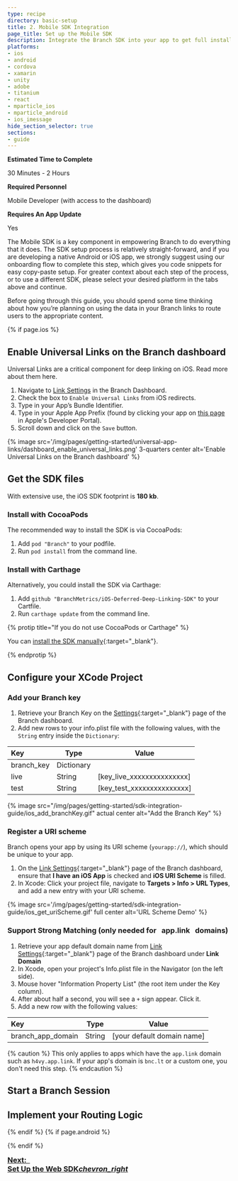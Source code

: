 ```yaml
---
type: recipe
directory: basic-setup
title: 2. Mobile SDK Integration
page_title: Set up the Mobile SDK
description: Integrate the Branch SDK into your app to get full install attribution.
platforms:
- ios
- android
- cordova
- xamarin
- unity
- adobe
- titanium
- react
- mparticle_ios
- mparticle_android
- ios_imessage
hide_section_selector: true
sections:
- guide
---
```

**Estimated Time to Complete**

30 Minutes - 2 Hours

**Required Personnel**

Mobile Developer (with access to the dashboard)

**Requires An App Update**

Yes

The Mobile SDK is a key component in empowering Branch to do everything that it does. The SDK setup process is relatively straight-forward, and if you are developing a native Android or iOS app, we strongly suggest using our onboarding flow to complete this step, which gives you code snippets for easy copy-paste setup. For greater context about each step of the process, or to use a different SDK, please select your desired platform in the tabs above and continue.

Before going through this guide, you should spend some time thinking about how you’re planning on using the data in your Branch links to route users to the appropriate content.

{% if page.ios %}

## Enable Universal Links on the Branch dashboard

Universal Links are a critical component for deep linking on iOS. Read more about them here.

1. Navigate to [Link Settings](https://dashboard.branch.io/#/settings/link) in the Branch Dashboard.
1. Check the box to `Enable Universal Links` from iOS redirects.
1. Type in your App’s Bundle Identifier.
1. Type in your Apple App Prefix (found by clicking your app on [this page](https://developer.apple.com/account/ios/identifier/bundle) in Apple's Developer Portal).
1. Scroll down and click on the `Save` button.

{% image src='/img/pages/getting-started/universal-app-links/dashboard_enable_universal_links.png' 3-quarters center alt='Enable Universal Links on the Branch dashboard' %}

## Get the SDK files

With extensive use, the iOS SDK footprint is **180 kb**.

### Install with CocoaPods

The recommended way to install the SDK is via CocoaPods:

1. Add `pod "Branch"` to your podfile.
1. Run `pod install` from the command line.

### Install with Carthage

Alternatively, you could install the SDK via Carthage:

1. Add `github "BranchMetrics/iOS-Deferred-Deep-Linking-SDK"` to your Cartfile.
1. Run `carthage update` from the command line.

{% protip title="If you do not use CocoaPods or Carthage" %}

You can [install the SDK manually]({{base.url}}/getting-started/sdk-integration-guide/advanced/ios#install-the-sdk-manually){:target="_blank"}.

{% endprotip %}

## Configure your XCode Project

### Add your Branch key

1. Retrieve your Branch Key on the [Settings](https://dashboard.branch.io/#/settings){:target="_blank"} page of the Branch dashboard.
1. Add new rows to your info.plist file with the following values, with the `String` entry inside the `Dictionary`:

| Key | Type | Value |
| :--- | --- | --- |
| branch_key | Dictionary | |
| live | String | [key_live_xxxxxxxxxxxxxxx] |
| test | String | [key_test_xxxxxxxxxxxxxxx] |

{% image src="/img/pages/getting-started/sdk-integration-guide/ios_add_branchKey.gif" actual center alt="Add the Branch Key" %}

### Register a URI scheme

Branch opens your app by using its URI scheme (`yourapp://`), which should be unique to your app.

1. On the [Link Settings](https://dashboard.branch.io/#/settings/link){:target="_blank"} page of the Branch dashboard, ensure that **I have an iOS App** is checked and **iOS URI Scheme** is filled.
1. In Xcode: Click your project file, navigate to **Targets > Info > URL Types**, and add a new entry with your URI scheme.

{% image src='/img/pages/getting-started/sdk-integration-guide/ios_get_uriScheme.gif' full center alt='URL Scheme Demo' %}

### Support Strong Matching (only needed for &nbsp; **app.link** &nbsp; domains)

1. Retrieve your app default domain name from [Link Settings](https://dashboard.branch.io/#/settings/link){:target="_blank"} page of the Branch dashboard under **Link Domain**
1. In Xcode, open your project's Info.plist file in the Navigator (on the left side).
1. Mouse hover "Information Property List" (the root item under the Key column).
1. After about half a second, you will see a `+` sign appear. Click it.
1. Add a new row with the following values:

| Key | Type | Value |
| :--- | --- | --- |
| branch_app_domain | String | [your default domain name] |

{% caution %}
This only applies to apps which have the `app.link` domain such as `h4vy.app.link`. If your app's domain is `bnc.lt` or a custom one, you don't need this step.
{% endcaution %}

## Start a Branch Session

## Implement your Routing Logic

{% endif %}
{% if page.android %}

{% endif %}

<h3 style="margin-top:0;"><a href="{{base.url}}/basic-setup/setup-web-sdk" class="get-started btn btn-primary btn-lg" style="margin-bottom:0;">Next: &nbsp; <br class="visible-md"><strong>Set Up the Web SDK</strong><i class="material-icons">chevron_right</i></a>
<div class="clearfix"></div>